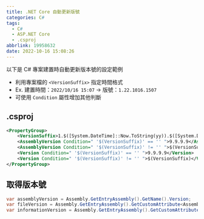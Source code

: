 ```yaml
---
title: .NET Core 自動更新版號
categories: C#
tags:
  - C#
  - ASP.NET Core
  - .csproj
abbrlink: 19958632
date: 2022-10-16 15:08:26
---
```


以下是 C# 專案建置時自動更新版本號的設定範例

* 利用專案檔的 `<VersionSuffix>` 指定時間格式
* Ex. 建置時間：`2022/10/16 15:07` -> 版號：`1.22.1016.1507`
* 可使用 `Condition` 屬性增加其他判斷

<!-- more -->

## .csproj

``` xml
<PropertyGroup>
    <VersionSuffix>1.$([System.DateTime]::Now.ToString(yy)).$([System.DateTime]::Now.ToString(MMdd)).$([System.DateTime]::Now.ToString(HHmm))</VersionSuffix>
    <AssemblyVersion Condition=" '$(VersionSuffix)' == '' ">9.9.9.9</AssemblyVersion>
    <AssemblyVersion Condition=" '$(VersionSuffix)' != '' ">$(VersionSuffix)</AssemblyVersion>
    <Version Condition=" '$(VersionSuffix)' == '' ">9.9.9.9</Version>
    <Version Condition=" '$(VersionSuffix)' != '' ">$(VersionSuffix)</Version>
</PropertyGroup>
```

## 取得版本號

``` csharp
var assemblyVersion = Assembly.GetEntryAssembly().GetName().Version;
var fileVersion = Assembly.GetEntryAssembly().GetCustomAttribute<AssemblyFileVersionAttribute>().Version;
var informationVersion = Assembly.GetEntryAssembly().GetCustomAttribute<AssemblyInformationalVersionAttribute>().InformationalVersion;
```
